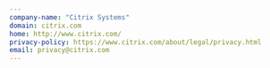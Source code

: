 ```yaml
---
company-name: "Citrix Systems"
domain: citrix.com
home: http://www.citrix.com/
privacy-policy: https://www.citrix.com/about/legal/privacy.html
email: privacy@citrix.com
---
```




